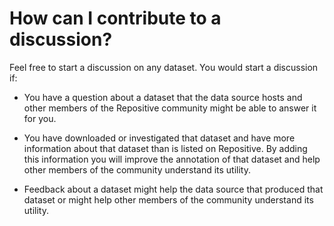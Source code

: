 # How can I contribute to a discussion?

Feel free to start a discussion on any dataset. You would start a discussion if:

* You have a question about a dataset that the data source hosts and other members of the Repositive community might be able to answer it for you.

* You have downloaded or investigated that dataset and have more information about that dataset than is listed on Repositive. By adding this information you will improve the annotation of that dataset and help other members of the community understand its utility.

* Feedback about a dataset might help the data source that produced that dataset or might help other members of the community understand its utility.
